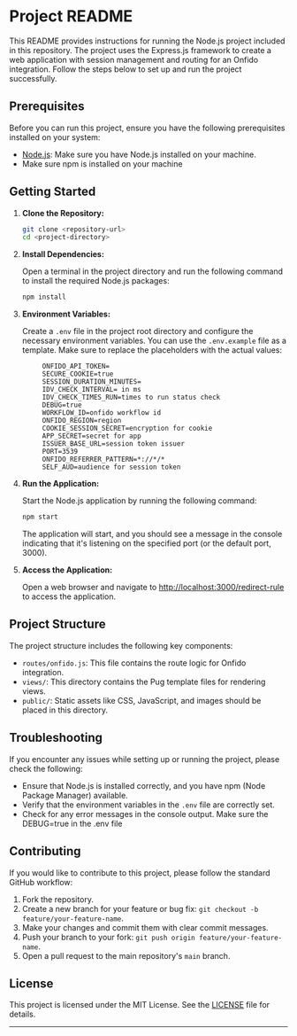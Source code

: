 # Project README

This README provides instructions for running the Node.js project included in this repository. The project uses the Express.js framework to create a web application with session management and routing for an Onfido integration. Follow the steps below to set up and run the project successfully.

## Prerequisites

Before you can run this project, ensure you have the following prerequisites installed on your system:

- [Node.js](https://nodejs.org/): Make sure you have Node.js installed on your machine.
- Make sure npm is installed on your machine

## Getting Started

1. **Clone the Repository:**

   ```bash
   git clone <repository-url>
   cd <project-directory>
   ```

2. **Install Dependencies:**

   Open a terminal in the project directory and run the following command to install the required Node.js packages:

   ```bash
   npm install
   ```

3. **Environment Variables:**

   Create a `.env` file in the project root directory and configure the necessary environment variables. You can use the `.env.example` file as a template. Make sure to replace the placeholders with the actual values:

   ```dotenv
        ONFIDO_API_TOKEN=
        SECURE_COOKIE=true
        SESSION_DURATION_MINUTES=
        IDV_CHECK_INTERVAL= in ms
        IDV_CHECK_TIMES_RUN=times to run status check
        DEBUG=true
        WORKFLOW_ID=onfido workflow id
        ONFIDO_REGION=region
        COOKIE_SESSION_SECRET=encryption for cookie
        APP_SECRET=secret for app
        ISSUER_BASE_URL=session token issuer
        PORT=3539
        ONFIDO_REFERRER_PATTERN=*://*/*
        SELF_AUD=audience for session token
   ```

4. **Run the Application:**

   Start the Node.js application by running the following command:

   ```bash
   npm start
   ```
   The application will start, and you should see a message in the console indicating that it's listening on the specified port (or the default port, 3000).

5. **Access the Application:**

   Open a web browser and navigate to [http://localhost:3000/redirect-rule](http://localhost:3000/redirect-rule) to access the application.

## Project Structure

The project structure includes the following key components:

- `routes/onfido.js`: This file contains the route logic for Onfido integration.
- `views/`: This directory contains the Pug template files for rendering views.
- `public/`: Static assets like CSS, JavaScript, and images should be placed in this directory.

## Troubleshooting

If you encounter any issues while setting up or running the project, please check the following:

- Ensure that Node.js is installed correctly, and you have npm (Node Package Manager) available.
- Verify that the environment variables in the `.env` file are correctly set.
- Check for any error messages in the console output. Make sure the DEBUG=true in the .env file 

## Contributing

If you would like to contribute to this project, please follow the standard GitHub workflow:

1. Fork the repository.
2. Create a new branch for your feature or bug fix: `git checkout -b feature/your-feature-name`.
3. Make your changes and commit them with clear commit messages.
4. Push your branch to your fork: `git push origin feature/your-feature-name`.
5. Open a pull request to the main repository's `main` branch.

## License

This project is licensed under the MIT License. See the [LICENSE](LICENSE) file for details.

---